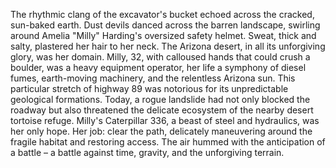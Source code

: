 The rhythmic clang of the excavator's bucket echoed across the cracked, sun-baked earth.  Dust devils danced across the barren landscape, swirling around Amelia "Milly"  Harding's oversized safety helmet.  Sweat, thick and salty, plastered her hair to her neck.  The Arizona desert, in all its unforgiving glory, was her domain.  Milly, 32, with calloused hands that could crush a boulder, was a heavy equipment operator, her life a symphony of diesel fumes, earth-moving machinery, and the relentless Arizona sun.  This particular stretch of highway 89 was notorious for its unpredictable geological formations.  Today, a rogue landslide had not only blocked the roadway but also threatened the delicate ecosystem of the nearby desert tortoise refuge.  Milly's Caterpillar 336, a beast of steel and hydraulics, was her only hope.  Her job: clear the path, delicately maneuvering around the fragile habitat and restoring access.  The air hummed with the anticipation of a battle – a battle against time, gravity, and the unforgiving terrain.
